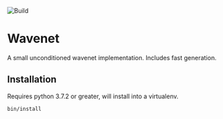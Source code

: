 ![Build](https://github.com/feldberlin/wavenet/workflows/CI/badge.svg)

# Wavenet

A small unconditioned wavenet implementation. Includes fast generation.


## Installation

Requires python 3.7.2 or greater, will install into a virtualenv.

```
bin/install
```

